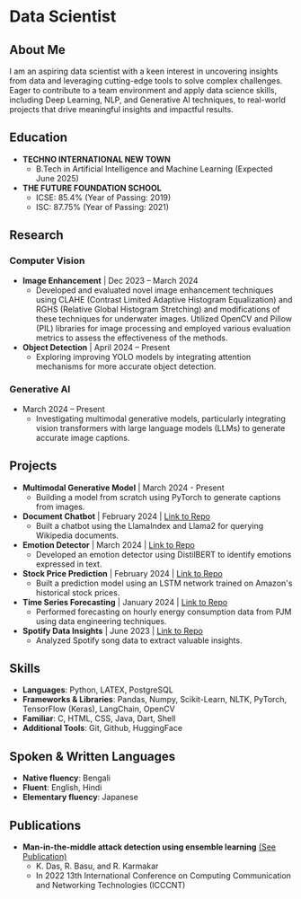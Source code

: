 # Data Scientist

## About Me
I am an aspiring data scientist with a keen interest in uncovering insights from data and leveraging cutting-edge tools to solve complex challenges. Eager to contribute to a team environment and apply data science skills, including Deep Learning, NLP, and Generative AI techniques, to real-world projects that drive meaningful insights and impactful results.

## Education
- **TECHNO INTERNATIONAL NEW TOWN**
  - B.Tech in Artificial Intelligence and Machine Learning (Expected June 2025)
- **THE FUTURE FOUNDATION SCHOOL**
  - ICSE: 85.4% (Year of Passing: 2019)
  - ISC: 87.75% (Year of Passing: 2021)

## Research
### Computer Vision
- **Image Enhancement** | Dec 2023 – March 2024
  - Developed and evaluated novel image enhancement techniques using CLAHE (Contrast Limited Adaptive Histogram Equalization) and RGHS (Relative Global Histogram Stretching) and modifications of these techniques for underwater images. Utilized OpenCV and Pillow (PIL) libraries for image processing and employed various evaluation metrics to assess the effectiveness of the methods.
- **Object Detection** | April 2024 – Present
  - Exploring improving YOLO models by integrating attention mechanisms for more accurate object detection.

### Generative AI
- March 2024 – Present
  - Investigating multimodal generative models, particularly integrating vision transformers with large language models (LLMs) to generate accurate image captions.

## Projects
- **Multimodal Generative Model** | March 2024 - Present
  - Building a model from scratch using PyTorch to generate captions from images.
- **Document Chatbot** | February 2024 | [Link to Repo](https://github.com/Abstract-Dex/Document-Chatbot)
  - Built a chatbot using the LlamaIndex and Llama2 for querying Wikipedia documents.
- **Emotion Detector** | March 2024 | [Link to Repo](https://github.com/Abstract-Dex/Document-Chatbot)
  - Developed an emotion detector using DistilBERT to identify emotions expressed in text.
- **Stock Price Prediction** | February 2024 | [Link to Repo](https://github.com/Abstract-Dex/Stock-Price-Prediction-LSTM)
  - Built a prediction model using an LSTM network trained on Amazon's historical stock prices.
- **Time Series Forecasting** | January 2024 | [Link to Repo](https://github.com/Abstract-Dex/TimeSeries-Forecast)
  - Performed forecasting on hourly energy consumption data from PJM using data engineering techniques.
- **Spotify Data Insights** | June 2023 | [Link to Repo](https://github.com/Abstract-Dex/Spotify-Data-Insights)
  - Analyzed Spotify song data to extract valuable insights.

## Skills
- **Languages**: Python, LATEX, PostgreSQL
- **Frameworks & Libraries**: Pandas, Numpy, Scikit-Learn, NLTK, PyTorch, TensorFlow (Keras), LangChain, OpenCV
- **Familiar**: C, HTML, CSS, Java, Dart, Shell
- **Additional Tools**: Git, Github, HuggingFace

## Spoken & Written Languages
- **Native fluency**: Bengali
- **Fluent**: English, Hindi
- **Elementary fluency**: Japanese

## Publications
- **Man-in-the-middle attack detection using ensemble learning** [(See Publication)](https://ieeexplore.ieee.org/document/9984365)
  - K. Das, R. Basu, and R. Karmakar
  - In 2022 13th International Conference on Computing Communication and Networking Technologies (ICCCNT)
